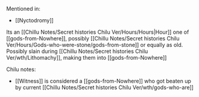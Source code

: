 Mentioned in:
- [[Nyctodromy]]

Its an [[Chillu Notes/Secret histories Chilu Ver/Hours/Hours|Hour]] one of [[gods-from-Nowhere]], possibly [[Chillu Notes/Secret histories Chilu Ver/Hours/Gods-who-were-stone/gods-from-stone]] or equally as old.
Possibly slain during [[Chillu Notes/Secret histories Chilu Ver/wth/Lithomachy]], making them into [[gods-from-Nowhere]]

Chilu notes:
- [[Witness]] is considered a [[gods-from-Nowhere]] who got beaten up by current [[Chillu Notes/Secret histories Chilu Ver/wth/gods-who-are]]
